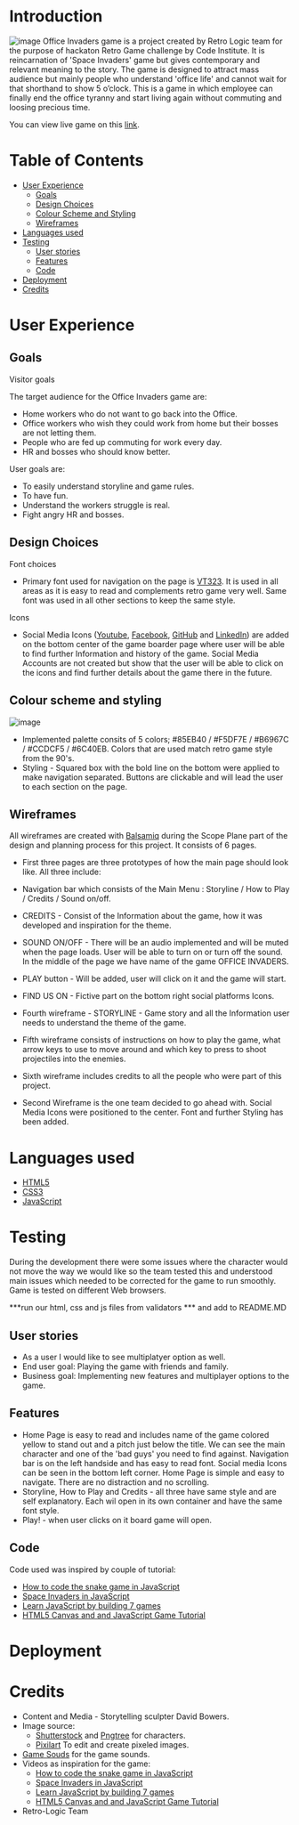 # Introduction
![image](https://user-images.githubusercontent.com/87389388/128639996-13e08429-c483-41cb-80ee-47aa632c69fa.png)
Office Invaders game is a project created by Retro Logic team for the purpose of hackaton Retro Game challenge by Code Institute. It is reincarnation of 'Space Invaders' game but gives contemporary and relevant meaning to the story. The game is designed to attract mass audience but mainly people who understand 'office life' and cannot wait for that shorthand to show 5 o’clock. This is a game in which employee can finally end the office tyranny and start living again without commuting and loosing precious time. 

You can view live game on this [link](https://retro-logic.github.io/office-invaders/game.html).

# Table of Contents
- [User Experience](#user-experience)
    * [Goals](#goals)
    * [Design Choices](#design-choices)
     * [Colour Scheme and Styling](#colour-scheme-and-styling)
     * [Wireframes](#wireframes)
- [Languages used](#languages-used)
- [Testing](#testing)
     * [User stories](#user-stories)
     * [Features](#features)
     * [Code](#code)
- [Deployment](#deployments)
- [Credits](#xredits)


# User Experience 


## Goals

Visitor goals

The target audience for the Office Invaders game are: 
-	Home workers who do not want to go back into the Office.
-	Office workers who wish they could work from home but their bosses are not letting them.
-	People who are fed up commuting for work every day.
-	HR and bosses who should know better.

User goals are: 
-	To easily understand storyline and game rules.
-	To have fun.
-	Understand the workers struggle is real.
-	Fight angry HR and bosses.


  
## Design Choices

Font choices
-	Primary font used for navigation on the page is [VT323](https://fonts.google.com/specimen/VT323). It is used in all areas as it is easy to read and complements retro game very well. Same font was used in all other sections to keep the same style.

Icons
-	Social Media Icons ([Youtube](https://www.youtube.com/), [Facebook](https://www.facebook.com/), [GitHub](https://www.github.com/) and [LinkedIn](https://www.linkedin.com/feed/)) are added on the bottom center of the game boarder page where user will be able to find further Information and history of the game. Social Media Accounts are not created but show that the user will be able to click on the icons and find further details about the game there in the future.

## Colour scheme and styling
![image](https://user-images.githubusercontent.com/87389388/128640102-5fabc00a-bcb2-424c-84bc-8d50fa312963.png)
-	Implemented palette consits of 5 colors;  #85EB40 / #F5DF7E / #B6967C / #CCDCF5 / #6C40EB. Colors that are used match retro game style from the 90's. 
-  Styling - Squared box with the bold line on the bottom were applied to make navigation separated. Buttons are clickable and will lead the user to each section on the page.

  
## Wireframes


 All wireframes are created with [Balsamiq](https://balsamiq.com/) during the Scope Plane part of the design and planning process for this project.                     It consists of 6 pages. 

- First three pages are three prototypes of how the main page should look like. 
 All three include:
- Navigation bar which consists of the Main Menu : Storyline / How to Play / Credits / Sound on/off.

- CREDITS - Consist of the Information about the game, how it was developed and inspiration for the theme.
- SOUND ON/OFF - There will be an audio implemented and will be muted when the page loads. User will be able to turn on or turn off the sound.
In the middle of the page we have name of the game OFFICE INVADERS.
- PLAY button - Will be added, user will click on it and the game will start.
- FIND US ON - Fictive part on the bottom right social platforms Icons.
- Fourth wireframe - STORYLINE - Game story and all the Information user needs to understand the theme of the game.
- Fifth wireframe consists of instructions on how to play the game, what arrow keys to use to move around and which key to press to shoot projectiles into the enemies. 
- Sixth wireframe includes credits to all the people who were part of this project.

- Second Wireframe is the one team decided to go ahead with. Social Media Icons were positioned to the center. Font and further Styling has been added.

# Languages used
- [HTML5](https://en.wikipedia.org/wiki/HTML5)
- [CSS3](https://en.wikipedia.org/wiki/CSS)
- [JavaScript](https://en.wikipedia.org/wiki/JavaScript) 
 

  
# Testing

During the development there were some issues where the character would not move the way we would like so the team tested this and understood main issues which needed to be corrected for the game to run smoothly. Game is tested on different Web browsers.

***run our html, css and js files from validators *** and add to README.MD

## User stories

- As a user I would like to see multiplatyer option as well.
- End user goal: Playing the game with friends and family.
- Business goal: Implementing new features and multiplayer options to the game.

## Features

- Home Page is easy to read and includes name of the game colored yellow to stand out and a pitch just below the title. We can see the main character and one of the 'bad guys' you need to find against. Navigation bar is on the left handside and has easy to read font. Social media Icons can be seen in the bottom left corner. Home Page is simple and easy to navigate. There are no distraction and no scrolling.
- Storyline, How to Play and Credits - all three have same style and are self explanatory. Each wil open in its own container and have the same font style.
- Play! - when user clicks on it board game will open.


 ## Code
 Code used was inspired by couple of tutorial:
 - [How to code the snake game in JavaScript](https://www.youtube.com/watch?v=QTcIXok9wNY&amp;t=873s)
 - [Space Invaders in JavaScript](https://www.youtube.com/watch?v=3Nz4Yp7Y_uA)
 - [Learn JavaScript by building 7 games](https://www.youtube.com/watch?v=lhNdUVh3qCc&t=2593s)
 - [HTML5 Canvas and and JavaScript Game Tutorial](https://www.youtube.com/watch?v=eI9idPTT0c4)

# Deployment

# Credits

- Content and Media - Storytelling sculpter David Bowers. 
- Image source:
    * [Shutterstock](https://www.shutterstock.com/home) and [Pngtree](https://pngtree.com/) for characters.
     * [Pixilart](https://www.pixilart.com/) To edit and create pixeled images.
- [Game Souds](https://gamesounds.xyz/) for the game sounds.
- Videos as inspiration for the game:
   * [How to code the snake game in JavaScript](https://www.youtube.com/watch?v=QTcIXok9wNY&amp;t=873s)
   * [Space Invaders in JavaScript](https://www.youtube.com/watch?v=3Nz4Yp7Y_uA)
   * [Learn JavaScript by building 7 games](https://www.youtube.com/watch?v=lhNdUVh3qCc&t=2593s)
   * [HTML5 Canvas and and JavaScript Game Tutorial](https://www.youtube.com/watch?v=eI9idPTT0c4)
- Retro-Logic Team


  



